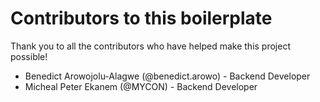 # Contributors to this boilerplate

Thank you to all the contributors who have helped make this project possible!

-   Benedict Arowojolu-Alagwe (@benedict.arowo) - Backend Developer
-   Micheal Peter Ekanem (@MYCON) - Backend Developer
